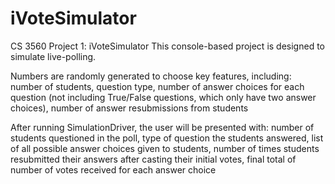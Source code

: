 # iVoteSimulator
CS 3560 Project 1: iVoteSimulator
This console-based project is designed to simulate live-polling.

Numbers are randomly generated to choose key features, including: number of students, question type, number of answer choices for each question (not including True/False questions, which only have two answer choices), number of answer resubmissions from students

After running SimulationDriver, the user will be presented with: number of students questioned in the poll, type of question the students answered, list of all possible answer choices given to students, number of times students resubmitted their answers after casting their initial votes, final total of number of votes received for each answer choice
